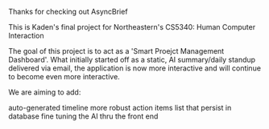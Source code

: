 Thanks for checking out AsyncBrief

This is Kaden's final project for Northeastern's CS5340: Human Computer Interaction

The goal of this project is to act as a 'Smart Proejct Management Dashboard'. What initially started off as a static, AI summary/daily standup delivered via email,
the application is now more interactive and will continue to become even more interactive. 

We are aiming to add:

auto-generated timeline
more robust action items list that persist in database
fine tuning the AI thru the front end
